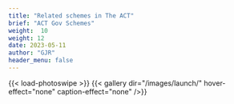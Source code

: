 ```yaml
---
title: "Related schemes in The ACT"
brief: "ACT Gov Schemes"
weight:  10
weight: 12 
date: 2023-05-11
author: "GJR"
header_menu: false
---   
```

 {{< load-photoswipe >}}
 {{< gallery dir="/images/launch/" hover-effect="none" caption-effect="none"  />}}
 